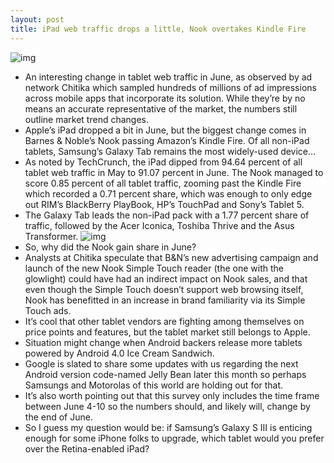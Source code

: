 ```yaml
---
layout: post
title: iPad web traffic drops a little, Nook overtakes Kindle Fire
---
```

![img](http://media.idownloadblog.com/wp-content/uploads/2012/06/iPad-3-white-flat-finger-on-Safari.jpg)
* An interesting change in tablet web traffic in June, as observed by ad network Chitika which sampled hundreds of millions of ad impressions across mobile apps that incorporate its solution. While they’re by no means an accurate representative of the market, the numbers still outline market trend changes.
* Apple’s iPad dropped a bit in June, but the biggest change comes in Barnes & Noble’s Nook passing Amazon’s Kindle Fire. Of all non-iPad tablets, Samsung’s Galaxy Tab remains the most widely-used device…
* As noted by TechCrunch, the iPad dipped from 94.64 percent of all tablet web traffic in May to 91.07 percent in June. The Nook managed to score 0.85 percent of all tablet traffic, zooming past the Kindle Fire which recorded a 0.71 percent share, which was enough to only edge out RIM’s BlackBerry PlayBook, HP’s TouchPad and Sony’s Tablet 5.
* The Galaxy Tab leads the non-iPad pack with a 1.77 percent share of traffic, followed by the Acer Iconica, Toshiba Thrive and the Asus Transformer.
![img](http://media.idownloadblog.com/wp-content/uploads/2012/06/Chitika-tablet-survey-201206-ad-impressions-across-tablets.jpg)
* So, why did the Nook gain share in June?
* Analysts at Chitika speculate that B&N’s new advertising campaign and launch of the new Nook Simple Touch reader (the one with the glowlight) could have had an indirect impact on Nook sales, and that even though the Simple Touch doesn’t support web browsing itself, Nook has benefitted in an increase in brand familiarity via its Simple Touch ads.
* It’s cool that other tablet vendors are fighting among themselves on price points and features, but the tablet market still belongs to Apple.
* Situation might change when Android backers release more tablets powered by Android 4.0 Ice Cream Sandwich.
* Google is slated to share some updates with us regarding the next Android version code-named Jelly Bean later this month so perhaps Samsungs and Motorolas of this world are holding out for that.
* It’s also worth pointing out that this survey only includes the time frame between June 4-10 so the numbers should, and likely will, change by the end of June.
* So I guess my question would be: if Samsung’s Galaxy S III is enticing enough for some iPhone folks to upgrade, which tablet would you prefer over the Retina-enabled iPad?

